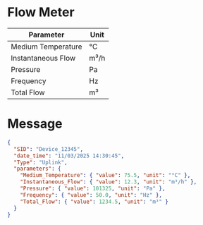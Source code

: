 # Flow Meter

| Parameter             | Unit  |
|-----------------------|------|
| Medium Temperature   | °C   |
| Instantaneous Flow   | m³/h |
| Pressure            | Pa   |
| Frequency           | Hz   |
| Total Flow           | m³   |

# Message 

```json
{
  "SID": "Device_12345",
  "date_time": "11/03/2025 14:30:45",
  "Type": "Uplink",
  "parameters": {
    "Medium_Temperature": { "value": 75.5, "unit": "°C" },
    "Instantaneous_Flow": { "value": 12.3, "unit": "m³/h" },
    "Pressure": { "value": 101325, "unit": "Pa" },
    "Frequency": { "value": 50.0, "unit": "Hz" },
    "Total_Flow": { "value": 1234.5, "unit": "m³" }
  }
}
```